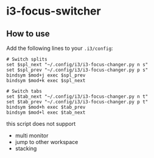 # i3-focus-switcher

## How to use
Add the following lines to your ``.i3/config``:

```
# Switch splits
set $spl_next "~/.config/i3/i3-focus-changer.py n s"
set $spl_prev "~/.config/i3/i3-focus-changer.py p s"
bindsym $mod+j exec $spl_prev
bindsym $mod+k exec $spl_next

# Switch tabs
set $tab_next "~/.config/i3/i3-focus-changer.py n t"
set $tab_prev "~/.config/i3/i3-focus-changer.py p t"
bindsym $mod+h exec $tab_prev
bindsym $mod+l exec $tab_next
```

this script does not support
- multi monitor
- jump to other workspace
- stacking
